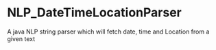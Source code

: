 # NLP_DateTimeLocationParser
A java NLP string parser which will fetch date, time and Location from a given text
